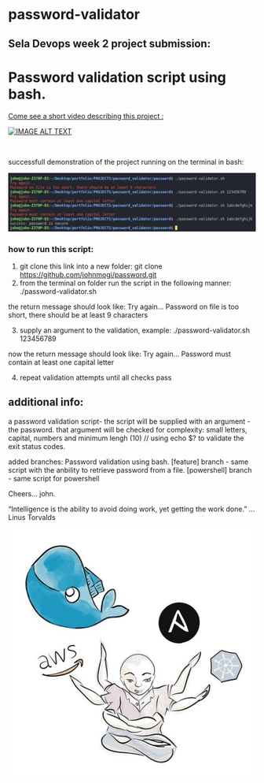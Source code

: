 # password-validator

## Sela Devops week 2 project submission:

<h1>Password validation script using bash.</h1>

<a href="https://www.youtube.com/watch?v=CbTpxKKyyNg" target="_blank">
Come see a short video describing this project :

[![IMAGE ALT TEXT](http://img.youtube.com/vi/CbTpxKKyyNg/0.jpg)](https://www.youtube.com/watch?v=CbTpxKKyyNg" "Portfolio Video #1 : Password Validator Project
")

</a>
<br/>
<p>successfull demonstration of the project running on the terminal in bash: </p>

![validation](password_validator1.png?raw=true?style=centerme "passed validation")

<h3>how to run this script:</h3>

1. git clone this link into a new folder:
   git clone https://github.com/johnmogi/password.git
2. from the terminal on folder run the script in the following manner:
   ./password-validator.sh

the return message should look like:
Try again...
Password on file is too short, there should be at least 9 characters

3. supply an argument to the validation, example:
   ./password-validator.sh 123456789

now the return message should look like:
Try again...
Password must contain at least one capital letter

4. repeat validation attempts until all checks pass

## additional info:

a password validation script-
the script will be supplied with an argument - the password.
that argument will be checked for complexity:
small letters, capital, numbers and minimum lengh (10)
// using echo $? to validate the exit status codes.

added branches:
Password validation using bash.
[feature] branch - same script with the anbility to retrieve password from a file.
[powershell] branch - same script for powershell

Cheers... john.

“Intelligence is the ability to avoid doing work, yet getting the work done.” ... Linus Torvalds

![my_devops](my_devops.jpg?raw=true?style=centerme "draw by John")
